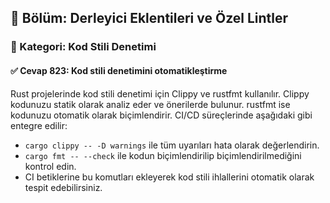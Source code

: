 ## 📘 Bölüm: Derleyici Eklentileri ve Özel Lintler  
### 🔹 Kategori: Kod Stili Denetimi  
#### ✅ Cevap 823: Kod stili denetimini otomatikleştirme

Rust projelerinde kod stili denetimi için Clippy ve rustfmt kullanılır. Clippy kodunuzu statik olarak analiz eder ve önerilerde bulunur. rustfmt ise kodunuzu otomatik olarak biçimlendirir. CI/CD süreçlerinde aşağıdaki gibi entegre edilir:

- `cargo clippy -- -D warnings` ile tüm uyarıları hata olarak değerlendirin.
- `cargo fmt -- --check` ile kodun biçimlendirilip biçimlendirilmediğini kontrol edin.
- CI betiklerine bu komutları ekleyerek kod stili ihlallerini otomatik olarak tespit edebilirsiniz.
